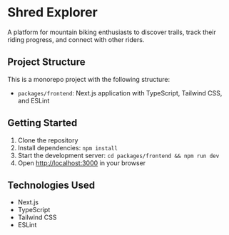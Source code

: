 # Shred Explorer

A platform for mountain biking enthusiasts to discover trails, track their riding progress, and connect with other riders.

## Project Structure

This is a monorepo project with the following structure:

- `packages/frontend`: Next.js application with TypeScript, Tailwind CSS, and ESLint

## Getting Started

1. Clone the repository
2. Install dependencies: `npm install`
3. Start the development server: `cd packages/frontend && npm run dev`
4. Open [http://localhost:3000](http://localhost:3000) in your browser

## Technologies Used

- Next.js
- TypeScript
- Tailwind CSS
- ESLint
